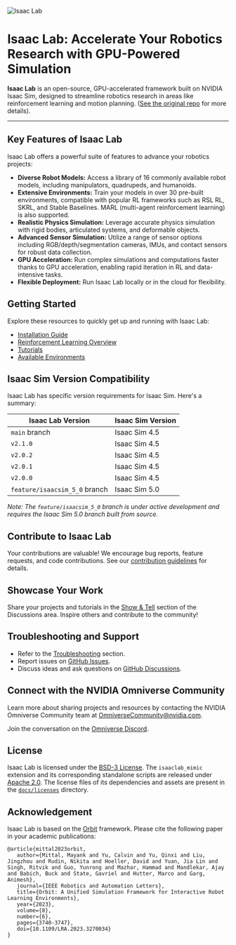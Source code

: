 ![Isaac Lab](docs/source/_static/isaaclab.jpg)

# Isaac Lab: Accelerate Your Robotics Research with GPU-Powered Simulation

**Isaac Lab** is an open-source, GPU-accelerated framework built on NVIDIA Isaac Sim, designed to streamline robotics research in areas like reinforcement learning and motion planning.  ([See the original repo](https://github.com/isaac-sim/IsaacLab) for more details).

---

## Key Features of Isaac Lab

Isaac Lab offers a powerful suite of features to advance your robotics projects:

*   **Diverse Robot Models:** Access a library of 16 commonly available robot models, including manipulators, quadrupeds, and humanoids.
*   **Extensive Environments:**  Train your models in over 30 pre-built environments, compatible with popular RL frameworks such as RSL RL, SKRL, and Stable Baselines.  MARL (multi-agent reinforcement learning) is also supported.
*   **Realistic Physics Simulation:**  Leverage accurate physics simulation with rigid bodies, articulated systems, and deformable objects.
*   **Advanced Sensor Simulation:**  Utilize a range of sensor options including RGB/depth/segmentation cameras, IMUs, and contact sensors for robust data collection.
*   **GPU Acceleration:**  Run complex simulations and computations faster thanks to GPU acceleration, enabling rapid iteration in RL and data-intensive tasks.
*   **Flexible Deployment:** Run Isaac Lab locally or in the cloud for flexibility.

## Getting Started

Explore these resources to quickly get up and running with Isaac Lab:

*   [Installation Guide](https://isaac-sim.github.io/IsaacLab/main/source/setup/installation/index.html#local-installation)
*   [Reinforcement Learning Overview](https://isaac-sim.github.io/IsaacLab/main/source/overview/reinforcement-learning/rl_existing_scripts.html)
*   [Tutorials](https://isaac-sim.github.io/IsaacLab/main/source/tutorials/index.html)
*   [Available Environments](https://isaac-sim.github.io/IsaacLab/main/source/overview/environments.html)

## Isaac Sim Version Compatibility

Isaac Lab has specific version requirements for Isaac Sim.  Here's a summary:

| Isaac Lab Version             | Isaac Sim Version |
| ----------------------------- | ----------------- |
| `main` branch                 | Isaac Sim 4.5     |
| `v2.1.0`                      | Isaac Sim 4.5     |
| `v2.0.2`                      | Isaac Sim 4.5     |
| `v2.0.1`                      | Isaac Sim 4.5     |
| `v2.0.0`                      | Isaac Sim 4.5     |
| `feature/isaacsim_5_0` branch | Isaac Sim 5.0     |

*Note: The `feature/isaacsim_5_0` branch is under active development and requires the Isaac Sim 5.0 branch built from source.*

## Contribute to Isaac Lab

Your contributions are valuable!  We encourage bug reports, feature requests, and code contributions.  See our [contribution guidelines](https://isaac-sim.github.io/IsaacLab/main/source/refs/contributing.html) for details.

## Showcase Your Work

Share your projects and tutorials in the [Show & Tell](https://github.com/isaac-sim/IsaacLab/discussions/categories/show-and-tell) section of the Discussions area.  Inspire others and contribute to the community!

## Troubleshooting and Support

*   Refer to the [Troubleshooting](https://isaac-sim.github.io/IsaacLab/main/source/refs/troubleshooting.html) section.
*   Report issues on [GitHub Issues](https://github.com/isaac-sim/IsaacLab/issues).
*   Discuss ideas and ask questions on [GitHub Discussions](https://github.com/isaac-sim/IsaacLab/discussions).

## Connect with the NVIDIA Omniverse Community

Learn more about sharing projects and resources by contacting the NVIDIA Omniverse Community team at OmniverseCommunity@nvidia.com.

Join the conversation on the [Omniverse Discord](https://discord.com/invite/nvidiaomniverse).

## License

Isaac Lab is licensed under the [BSD-3 License](LICENSE). The `isaaclab_mimic` extension and its corresponding standalone scripts are released under [Apache 2.0](LICENSE-mimic). The license files of its dependencies and assets are present in the [`docs/licenses`](docs/licenses) directory.

## Acknowledgement

Isaac Lab is based on the [Orbit](https://isaac-orbit.github.io/) framework. Please cite the following paper in your academic publications:

```
@article{mittal2023orbit,
   author={Mittal, Mayank and Yu, Calvin and Yu, Qinxi and Liu, Jingzhou and Rudin, Nikita and Hoeller, David and Yuan, Jia Lin and Singh, Ritvik and Guo, Yunrong and Mazhar, Hammad and Mandlekar, Ajay and Babich, Buck and State, Gavriel and Hutter, Marco and Garg, Animesh},
   journal={IEEE Robotics and Automation Letters},
   title={Orbit: A Unified Simulation Framework for Interactive Robot Learning Environments},
   year={2023},
   volume={8},
   number={6},
   pages={3740-3747},
   doi={10.1109/LRA.2023.3270034}
}
```